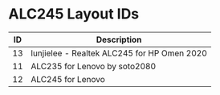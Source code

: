 # ALC245 Layout IDs

| ID | Description |
|---|---|
| 13 | lunjielee - Realtek ALC245 for HP Omen 2020 |
| 11 | ALC235 for Lenovo by soto2080 |
| 12 | ALC245 for Lenovo  |
